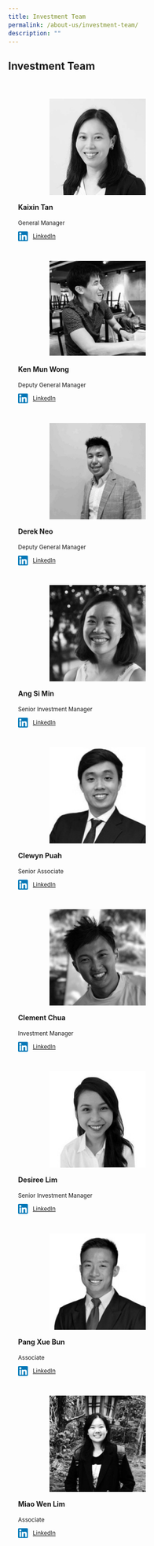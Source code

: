 ```yaml
---
title: Investment Team
permalink: /about-us/investment-team/
description: ""
---
```

<link rel="stylesheet" href="/sgds.css" />
<h2><strong>Investment Team</strong></h2>
<div style="display: flex; flex-wrap: wrap; padding: 10px">
  <div class="sgds-card col" style="flex: 1 1 47%; margin: 10px; max-width: 300px">
        <div class="sgds-card-image" style="margin-top: 15px; padding-left: 1.5rem;">
            <figure class="sgds-image"
                style="height: 200px;display: flex;justify-content: center;flex-direction: column;">
                <img src="/images/Tan_Kaixin_GM.jpg" style="width: 200px; margin-left: 0; filter:grayscale(1);object-fit: scale-down; max-width: 100%;
                    max-height: 100%;">
            </figure>
        </div>
        <div class="sgds-card-content">
            <p><strong>Kaixin Tan</strong></p>
            <small>General Manager</small><br>
            <div style="display: flex;margin-top: 10px;">
                <div><img src="/images/linkedin.png"
                        style="width: 20px;margin-left: 0; display: inline; margin-right: 10px;"></div>
                <a href="https://www.linkedin.com/in/kaixin/" target="_blank"><small>LinkedIn</small></a>
            </div>
        </div>
    </div>
  <div class="sgds-card col" style="flex: 1 1 47%; margin: 10px; max-width: 300px">
        <div class="sgds-card-image" style="margin-top: 15px; padding-left: 1.5rem;">
            <figure class="sgds-image"
                style="height: 200px;display: flex;justify-content: center;flex-direction: column;">
                <img src="/images/ken-mun-wong.jpeg" style="width: 200px; margin-left: 0; filter:grayscale(1);object-fit: scale-down; max-width: 100%;
                    max-height: 100%;">
            </figure>
        </div>
        <div class="sgds-card-content">
            <p><strong>Ken Mun Wong</strong></p>
            <small>Deputy General Manager</small><br>
            <div style="display: flex;margin-top: 10px;">
                <div><img src="/images/linkedin.png"
                        style="width: 20px;margin-left: 0; display: inline; margin-right: 10px;"></div>
                <a href="https://www.linkedin.com/in/ken-mun-wong-a7399a11b/" target="_blank"><small>LinkedIn</small></a>
            </div>
        </div>
    </div>
<div class="sgds-card col" style="flex: 1 1 47%; margin: 10px; max-width: 300px">
        <div class="sgds-card-image" style="margin-top: 15px; padding-left: 1.5rem;">
            <figure class="sgds-image"
                style="height: 200px;display: flex;justify-content: center;flex-direction: column;">
                <img src="/images/derek-neo.jpeg" style="width: 200px; margin-left: 0; filter:grayscale(1);object-fit: scale-down; max-width: 100%;
                    max-height: 100%;">
            </figure>
        </div>
        <div class="sgds-card-content">
            <p><strong>Derek Neo</strong></p>
            <small>Deputy General Manager</small><br>
            <div style="display: flex;margin-top: 10px;">
                <div><img src="/images/linkedin.png"
                        style="width: 20px;margin-left: 0; display: inline; margin-right: 10px;"></div>
                <a href="https://www.linkedin.com/in/derek-neo-a5183231/" target="_blank"><small>LinkedIn</small></a>
            </div>
        </div>
    </div>
<div class="sgds-card col" style="flex: 1 1 47%; margin: 10px; max-width: 300px">
        <div class="sgds-card-image" style="margin-top: 15px; padding-left: 1.5rem;">
            <figure class="sgds-image"
                style="height: 200px;display: flex;justify-content: center;flex-direction: column;">
                <img src="/images/siminang.jpg" style="width: 200px; margin-left: 0; filter:grayscale(1);object-fit: scale-down; max-width: 100%;
                    max-height: 100%;">
            </figure>
        </div>
        <div class="sgds-card-content">
            <p><strong>Ang Si Min</strong></p>
            <small>Senior Investment Manager</small><br>
            <div style="display: flex;margin-top: 10px;">
                <div><img src="/images/linkedin.png"
                        style="width: 20px;margin-left: 0; display: inline; margin-right: 10px;"></div>
                <a href="https://www.linkedin.com/in/si-min-ang-14122453/" target="_blank"><small>LinkedIn</small></a>
            </div>
        </div>
    </div>
<div class="sgds-card col" style="flex: 1 1 47%; margin: 10px; max-width: 300px">
        <div class="sgds-card-image" style="margin-top: 15px; padding-left: 1.5rem;">
            <figure class="sgds-image"
                style="height: 200px;display: flex;justify-content: center;flex-direction: column;">
                <img src="/images/clewynp.jpg" style="width: 200px; margin-left: 0; filter:grayscale(1);object-fit: scale-down; max-width: 100%;
                    max-height: 100%;">
            </figure>
        </div>
        <div class="sgds-card-content">
            <p><strong>Clewyn Puah</strong></p>
            <small>Senior Associate</small><br>
            <div style="display: flex;margin-top: 10px;">
                <div><img src="/images/linkedin.png"
                        style="width: 20px;margin-left: 0; display: inline; margin-right: 10px;"></div>
                <a href="https://www.linkedin.com/in/clewyn/" target="_blank"><small>LinkedIn</small></a>
            </div>
        </div>
    </div>
<div class="sgds-card col" style="flex: 1 1 47%; margin: 10px; max-width: 300px">
        <div class="sgds-card-image" style="margin-top: 15px; padding-left: 1.5rem;">
            <figure class="sgds-image"
                style="height: 200px;display: flex;justify-content: center;flex-direction: column;">
                <img src="/images/clementchua.jpg" style="width: 200px; margin-left: 0; filter:grayscale(1);object-fit: scale-down; max-width: 100%;
                    max-height: 100%;">
            </figure>
        </div>
        <div class="sgds-card-content">
            <p><strong>Clement Chua</strong></p>
            <small>Investment Manager</small><br>
            <div style="display: flex;margin-top: 10px;">
                <div><img src="/images/linkedin.png"
                        style="width: 20px;margin-left: 0; display: inline; margin-right: 10px;"></div>
                <a href="https://www.linkedin.com/in/clementckw/" target="_blank"><small>LinkedIn</small></a>
            </div>
        </div>
    </div>
<div class="sgds-card col" style="flex: 1 1 47%; margin: 10px; max-width: 300px">
        <div class="sgds-card-image" style="margin-top: 15px; padding-left: 1.5rem;">
            <figure class="sgds-image"
                style="height: 200px;display: flex;justify-content: center;flex-direction: column;">
                <img src="/images/desiree.jpg" style="width: 200px; margin-left: 0; filter:grayscale(1);object-fit: scale-down; max-width: 100%;
                    max-height: 100%;">
            </figure>
        </div>
        <div class="sgds-card-content">
            <p><strong>Desiree Lim</strong></p>
            <small>Senior Investment Manager</small><br>
            <div style="display: flex;margin-top: 10px;">
                <div><img src="/images/linkedin.png"
                        style="width: 20px;margin-left: 0; display: inline; margin-right: 10px;"></div>
                <a href="https://www.linkedin.com/in/dslim/" target="_blank"><small>LinkedIn</small></a>
            </div>
        </div>
    </div>
<div class="sgds-card col" style="flex: 1 1 47%; margin: 10px; max-width: 300px">
        <div class="sgds-card-image" style="margin-top: 15px; padding-left: 1.5rem;">
            <figure class="sgds-image"
                style="height: 200px;display: flex;justify-content: center;flex-direction: column;">
                <img src="/images/pangxuebin.jpg" style="width: 200px; margin-left: 0; filter:grayscale(1);object-fit: scale-down; max-width: 100%;
                    max-height: 100%;">
            </figure>
        </div>
        <div class="sgds-card-content">
            <p><strong>Pang Xue Bun</strong></p>
            <small>Associate</small><br>
            <div style="display: flex;margin-top: 10px;">
                <div><img src="/images/linkedin.png"
                        style="width: 20px;margin-left: 0; display: inline; margin-right: 10px;"></div>
                <a href="https://www.linkedin.com/in/pang-xue-bin-203120154/" target="_blank"><small>LinkedIn</small></a>
            </div>
        </div>
    </div>
<div class="sgds-card col" style="flex: 1 1 47%; margin: 10px; max-width: 300px">
        <div class="sgds-card-image" style="margin-top: 15px; padding-left: 1.5rem;">
            <figure class="sgds-image"
                style="height: 200px;display: flex;justify-content: center;flex-direction: column;">
                <img src="/images/miaowenlim.jpg" style="width: 200px; margin-left: 0; filter:grayscale(1);object-fit: scale-down; max-width: 100%;
                    max-height: 100%;">
            </figure>
        </div>
        <div class="sgds-card-content">
            <p><strong>Miao Wen Lim</strong></p>
            <small>Associate</small><br>
            <div style="display: flex;margin-top: 10px;">
                <div><img src="/images/linkedin.png"
                        style="width: 20px;margin-left: 0; display: inline; margin-right: 10px;"></div>
                <a href="https://www.linkedin.com/in/miao-wen-lim-1a7986192/" target="_blank"><small>LinkedIn</small></a>
            </div>
        </div>
    </div>
 </div>